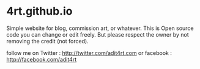 # 4rt.github.io

Simple website for blog, commission art, or whatever.
This is Open source code you can change or edit freely. But please respect the owner by not removing the credit (not forced).

follow me on Twitter : http://twitter.com/adit4rt.com
or
facebook : http://facebook.com/adit4rt

